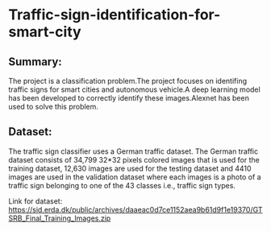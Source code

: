 # Traffic-sign-identification-for-smart-city
 
 ## Summary:
 The project is a classification problem.The project focuses on identifing traffic signs for smart cities and autonomous vehicle.A deep learning model has been developed to correctly identify these images.Alexnet has been used to solve this problem.
 
 ## Dataset:
 The traffic sign classifier uses a German traffic dataset. The German traffic dataset consists of 34,799 32*32 pixels colored images that is used for the training dataset, 12,630 images are used for the testing dataset and 4410 images are used in the validation dataset where each images is a photo of a traffic sign belonging to one of the 43 classes i.e., traffic sign types.

Link for dataset:  https://sid.erda.dk/public/archives/daaeac0d7ce1152aea9b61d9f1e19370/GTSRB_Final_Training_Images.zip

